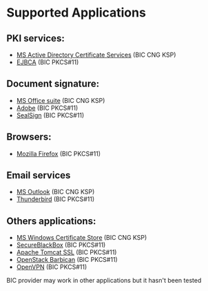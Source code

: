 # Supported Applications

## PKI services:
- [MS Active Directory Certificate Services](https://docs.microsoft.com/en-us/previous-versions/windows/it-pro/windows-server-2012-r2-and-2012/hh831740(v%3Dws.11)) (BIC CNG KSP)
- [EJBCA](https://www.ejbca.org/) (BIC PKCS#11)

## Document signature:
- [MS Office suite](https://products.office.com/) (BIC CNG KSP)
- [Adobe](https://www.adobe.com/) (BIC PKCS#11)
- [SealSign](https://www.elevenpaths.com/technology/sealsign/index.html) (BIC PKCS#11)

## Browsers:
- [Mozilla Firefox](https://www.mozilla.org/) (BIC PKCS#11)

## Email services
- [MS Outlook](https://products.office.com/) (BIC CNG KSP)
- [Thunderbird](https://www.thunderbird.net/) (BIC PKCS#11)

## Others applications:
- [MS Windows Certificate Store](https://www.microsoft.com/) (BIC CNG KSP)
- [SecureBlackBox](https://www.secureblackbox.com/) (BIC PKCS#11)
- [Apache Tomcat SSL](https://tomcat.apache.org/) (BIC PKCS#11)
- [OpenStack Barbican](https://www.openstack.org/) (BIC PKCS#11)
- [OpenVPN](https://openvpn.net/) (BIC PKCS#11)

BIC provider may work in other applications but it hasn't been tested
